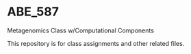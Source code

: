 # ABE_587
Metagenomics Class w/Computational Components

This repository is for class assignments and other related files.
